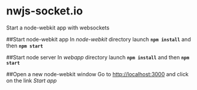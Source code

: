 # nwjs-socket.io
Start a node-webkit app with websockets

##Start node-webkit app
In *node-webkit* directory launch **`npm install`** and then **`npm start`**

##Start node server
In *webapp* directory launch **`npm install`** and then **`npm start`**

##Open a new node-webkit window
Go to [http://localhost:3000](http://localhost:3000) and click on the link *Start app*


